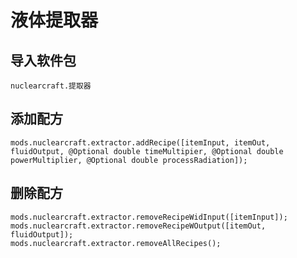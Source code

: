 # 液体提取器

## 导入软件包
`nuclearcraft.提取器`

## 添加配方
```zenscript
mods.nuclearcraft.extractor.addRecipe([itemInput, itemOut, fluidOutput, @Optional double timeMultipier, @Optional double powerMultiplier, @Optional double processRadiation]);
```

## 删除配方
```zenscript
mods.nuclearcraft.extractor.removeRecipeWidInput([itemInput]);
mods.nuclearcraft.extractor.removeRecipeWOutput([itemOut, fluidOutput]);
mods.nuclearcraft.extractor.removeAllRecipes();
```